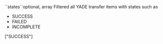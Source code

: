 <tr><td>``states``</td><td>optional, array</td>
<td>Filtered all YADE transfer items with states such as
<ul>
<li>SUCCESS</li>
<li>FAILED</li>
<li>INCOMPLETE</li>
</ul>
</td><td>["SUCCESS"]</td><td></td></tr>
